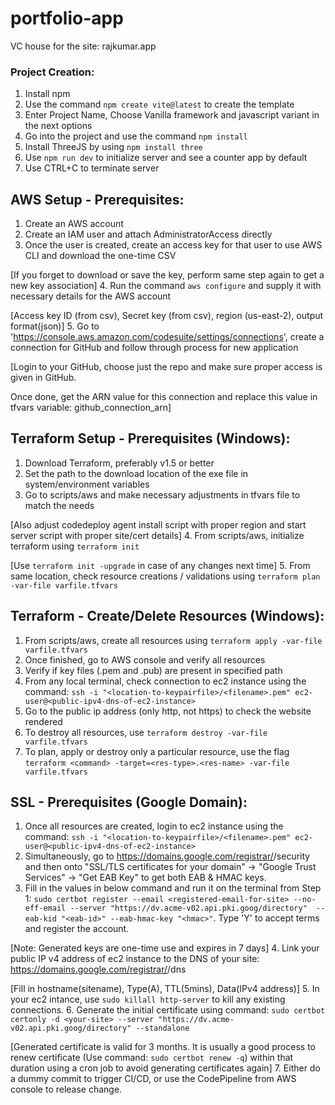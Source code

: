 # portfolio-app
VC house for the site: rajkumar.app

### Project Creation:
1. Install npm
2. Use the command `npm create vite@latest` to create the template
3. Enter Project Name, Choose Vanilla framework and javascript variant in the next options
4. Go into the project and use the command `npm install`
5. Install ThreeJS by using `npm install three`
6. Use `npm run dev` to initialize server and see a counter app by default
7. Use CTRL+C to terminate server

## AWS Setup - Prerequisites:
1. Create an AWS account
2. Create an IAM user and attach AdministratorAccess directly
3. Once the user is created, create an access key for that user to use AWS CLI and download the one-time CSV

[If you forget to download or save the key, perform same step again to get a new key association]
4. Run the command `aws configure` and supply it with necessary details for the AWS account

[Access key ID (from csv), Secret key (from csv), region (us-east-2), output format(json)]
5. Go to 'https://console.aws.amazon.com/codesuite/settings/connections', create a connection for GitHub and follow through process for new application 

[Login to your GitHub, choose just the repo and make sure proper access is given in GitHub.

Once done, get the ARN value for this connection and replace this value in tfvars variable: github_connection_arn]

## Terraform Setup - Prerequisites (Windows):
1. Download Terraform, preferably v1.5 or better
2. Set the path to the download location of the exe file in system/environment variables
3. Go to scripts/aws and make necessary adjustments in tfvars file to match the needs

[Also adjust codedeploy agent install script with proper region and start server script with proper site/cert details]
4. From scripts/aws, initialize terraform using `terraform init`

[Use `terraform init -upgrade` in case of any changes next time]
5. From same location, check resource creations / validations using `terraform plan -var-file varfile.tfvars`

## Terraform - Create/Delete Resources (Windows):
1. From scripts/aws, create all resources using `terraform apply -var-file varfile.tfvars`
2. Once finished, go to AWS console and verify all resources
3. Verify if key files (.pem and .pub) are present in specified path
4. From any local terminal, check connection to ec2 instance using the command: `ssh -i "<location-to-keypairfile>/<filename>.pem" ec2-user@<public-ipv4-dns-of-ec2-instance>`
5. Go to the public ip address (only http, not https) to check the website rendered
6. To destroy all resources, use `terraform destroy -var-file varfile.tfvars`
7. To plan, apply or destroy only a particular resource, use the flag `terraform <command> -target=<res-type>.<res-name> -var-file varfile.tfvars`

## SSL - Prerequisites (Google Domain):
1. Once all resources are created, login to ec2 instance using the command: `ssh -i "<location-to-keypairfile>/<filename>.pem" ec2-user@<public-ipv4-dns-of-ec2-instance>`
2. Simultaneously, go to https://domains.google.com/registrar/<your-site>/security and then onto "SSL/TLS certificates for your domain" -> "Google Trust Services" -> "Get EAB Key" to get both EAB & HMAC keys.
3. Fill in the values in below command and run it on the terminal from Step 1: `sudo certbot register --email <registered-email-for-site> --no-eff-email --server "https://dv.acme-v02.api.pki.goog/directory"  --eab-kid "<eab-id>" --eab-hmac-key "<hmac>"`. Type 'Y' to accept terms and register the account. 

[Note: Generated keys are one-time use and expires in 7 days]
4. Link your public IP v4 address of ec2 instance to the DNS of your site: https://domains.google.com/registrar/<your-site>/dns

[Fill in hostname(sitename), Type(A), TTL(5mins), Data(IPv4 address)]
5. In your ec2 intance, use `sudo killall http-server` to kill any existing connections.
6. Generate the initial certificate using command: `sudo certbot certonly -d <your-site> --server "https://dv.acme-v02.api.pki.goog/directory" --standalone`

[Generated certificate is valid for 3 months. It is usually a good process to renew certificate (Use command: `sudo certbot renew -q`) within that duration using a cron job to avoid generating certificates again]
7. Either do a dummy commit to trigger CI/CD, or use the CodePipeline from AWS console to release change.